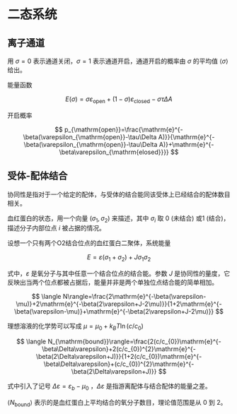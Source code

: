 # 二态系统

## 离子通道

用 $\sigma=0$ 表示通道关闭，$\sigma=1$ 表示通道开启，通道开启的概率由 $\sigma$ 的平均值 $\left\langle\sigma\right\rangle$ 给出。

能量函数

$$
E(\sigma)=\sigma\varepsilon_{\mathrm{open}}+(1-\sigma)\varepsilon_{\mathrm{closed}}-\sigma\tau\Delta A
$$

开启概率

$$
p_{\mathrm{open}}=\frac{\mathrm{e}^{-\beta(\varepsilon_{\mathrm{open}}-\tau\Delta A)}}{\mathrm{e}^{-\beta(\varepsilon_{\mathrm{open}}-\tau\Delta A)}+\mathrm{e}^{-\beta\varepsilon_{\mathrm{elosed}}}}
$$

## 受体-配体结合

协同性是指对于一个给定的配体，与受体的结合能同该受体上已经结合的配体数目相关。

血红蛋白的状态，用一个向量 $(\sigma_1,\sigma_2)$ 来描述，其中 $\sigma_i$ 取 0 (未结合) 或1 (结合)，描述分子内部位点 $i$ 被占据的情况。

设想一个只有两个O2结合位点的血红蛋白二聚体，系统能量

$$
E=\varepsilon(\sigma_{1}+\sigma_{2})+J\sigma_{1}\sigma_{2}
$$

式中，$\varepsilon$ 是氧分子与其中任意一个结合位点的结合能。参数 $J$ 是协同性的量度，它反映出当两个位点都被占据后，能量并非是两个单独位点结合能的简单相加。

$$
\langle N\rangle=\frac{2\mathrm{e}^{-\beta(\varepsilon-\mu)}+2\mathrm{e}^{-\beta(2\varepsilon+J-2\mu)}}{1+2\mathrm{e}^{-\beta(\varepsilon-\mu)}+\mathrm{e}^{-\beta(2\varepsilon+J-2\mu)}}
$$

理想溶液的化学势可以写成 $\mu=\mu_0+k_BT\ln(c/c_0)$

$$
\langle N_{\mathrm{bound}}\rangle=\frac{2(c/c_{0})\mathrm{e}^{-\beta\Delta\varepsilon}+2(c/c_{0})^{2}\mathrm{e}^{-\beta(2\Delta\varepsilon+J)}}{1+2(c/c_{0})\mathrm{e}^{-\beta\Delta\varepsilon}+(c/c_{0})^{2}\mathrm{e}^{-\beta(2\Delta\varepsilon+J)}}
$$

式中引入了记号 $\Delta\varepsilon=\varepsilon_b-\mu_0$ ，$\Delta\varepsilon$ 是指游离配体与结合配体的能量之差。

$\langle N_{\mathrm{bound}}\rangle$ 表示的是血红蛋白上平均结合的氧分子数目，理论值范围是从 0 到 2。
